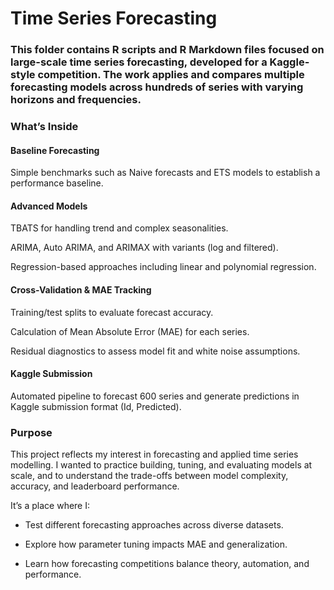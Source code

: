 # Time Series Forecasting

### This folder contains R scripts and R Markdown files focused on large-scale time series forecasting, developed for a Kaggle-style competition. The work applies and compares multiple forecasting models across hundreds of series with varying horizons and frequencies.

### What’s Inside

#### Baseline Forecasting

Simple benchmarks such as Naive forecasts and ETS models to establish a performance baseline.

#### Advanced Models

TBATS for handling trend and complex seasonalities.

ARIMA, Auto ARIMA, and ARIMAX with variants (log and filtered).

Regression-based approaches including linear and polynomial regression.

#### Cross-Validation & MAE Tracking

Training/test splits to evaluate forecast accuracy.

Calculation of Mean Absolute Error (MAE) for each series.

Residual diagnostics to assess model fit and white noise assumptions.

#### Kaggle Submission

Automated pipeline to forecast 600 series and generate predictions in Kaggle submission format (Id, Predicted).

### Purpose

This project reflects my interest in forecasting and applied time series modelling. I wanted to practice building, tuning, and evaluating models at scale, and to understand the trade-offs between model complexity, accuracy, and leaderboard performance.

It’s a place where I:

-  Test different forecasting approaches across diverse datasets.

-  Explore how parameter tuning impacts MAE and generalization.

-  Learn how forecasting competitions balance theory, automation, and performance.
